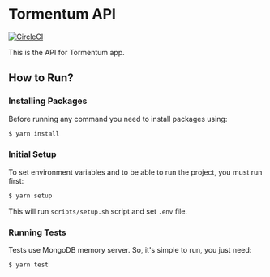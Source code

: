 # Tormentum API
[![CircleCI](https://circleci.com/gh/TheTwoCoders/tormentum-api/tree/main.svg?style=svg)](https://circleci.com/gh/TheTwoCoders/tormentum-api/tree/main)

This is the API for Tormentum app.

## How to Run?

### Installing Packages

Before running any command you need to install packages using: 

```bash
$ yarn install
```

### Initial Setup

To set environment variables and to be able to run the project, you must run first:

```bash
$ yarn setup
```

This will run `scripts/setup.sh` script and set `.env` file.

### Running Tests

Tests use MongoDB memory server. So, it's simple to run, you just need:

```bash
$ yarn test
```
